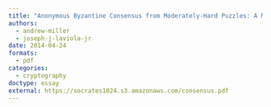 ```yaml
---
title: "Anonymous Byzantine Consensus from Moderately-Hard Puzzles: A Model for Bitcoin"
authors:
  - andrew-miller
  - joseph-j-laviola-jr
date: 2014-04-24
formats:
  - pdf
categories:
  - cryptography
doctype: essay
external: https://socrates1024.s3.amazonaws.com/consensus.pdf
---
```

